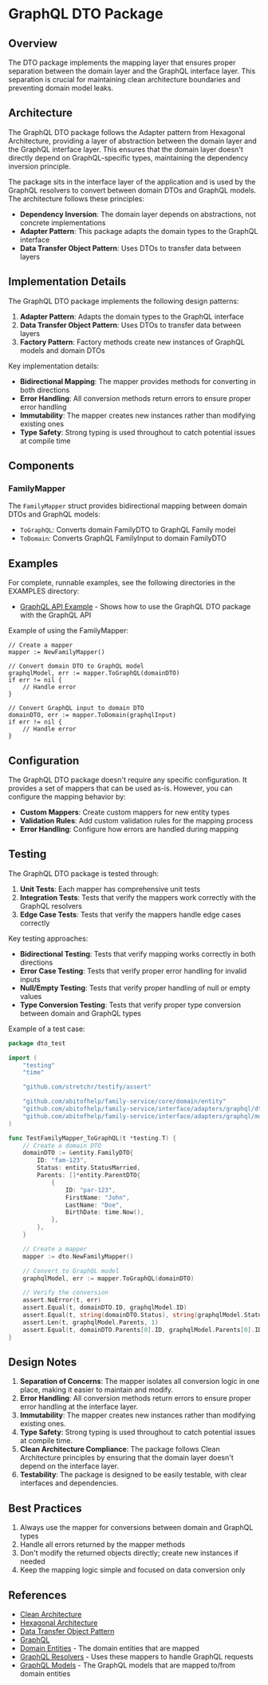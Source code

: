 # GraphQL DTO Package

## Overview

The DTO package implements the mapping layer that ensures proper separation between the domain layer and the GraphQL interface layer. This separation is crucial for maintaining clean architecture boundaries and preventing domain model leaks.

## Architecture

The GraphQL DTO package follows the Adapter pattern from Hexagonal Architecture, providing a layer of abstraction between the domain layer and the GraphQL interface layer. This ensures that the domain layer doesn't directly depend on GraphQL-specific types, maintaining the dependency inversion principle.

The package sits in the interface layer of the application and is used by the GraphQL resolvers to convert between domain DTOs and GraphQL models. The architecture follows these principles:

- **Dependency Inversion**: The domain layer depends on abstractions, not concrete implementations
- **Adapter Pattern**: This package adapts the domain types to the GraphQL interface
- **Data Transfer Object Pattern**: Uses DTOs to transfer data between layers

## Implementation Details

The GraphQL DTO package implements the following design patterns:

1. **Adapter Pattern**: Adapts the domain types to the GraphQL interface
2. **Data Transfer Object Pattern**: Uses DTOs to transfer data between layers
3. **Factory Pattern**: Factory methods create new instances of GraphQL models and domain DTOs

Key implementation details:

- **Bidirectional Mapping**: The mapper provides methods for converting in both directions
- **Error Handling**: All conversion methods return errors to ensure proper error handling
- **Immutability**: The mapper creates new instances rather than modifying existing ones
- **Type Safety**: Strong typing is used throughout to catch potential issues at compile time

## Components

### FamilyMapper

The `FamilyMapper` struct provides bidirectional mapping between domain DTOs and GraphQL models:

- `ToGraphQL`: Converts domain FamilyDTO to GraphQL Family model
- `ToDomain`: Converts GraphQL FamilyInput to domain FamilyDTO

## Examples

For complete, runnable examples, see the following directories in the EXAMPLES directory:

- [GraphQL API Example](../../../examples/graphql_api/README.md) - Shows how to use the GraphQL DTO package with the GraphQL API

Example of using the FamilyMapper:

```
// Create a mapper
mapper := NewFamilyMapper()

// Convert domain DTO to GraphQL model
graphqlModel, err := mapper.ToGraphQL(domainDTO)
if err != nil {
    // Handle error
}

// Convert GraphQL input to domain DTO
domainDTO, err := mapper.ToDomain(graphqlInput)
if err != nil {
    // Handle error
}
```

## Configuration

The GraphQL DTO package doesn't require any specific configuration. It provides a set of mappers that can be used as-is. However, you can configure the mapping behavior by:

- **Custom Mappers**: Create custom mappers for new entity types
- **Validation Rules**: Add custom validation rules for the mapping process
- **Error Handling**: Configure how errors are handled during mapping

## Testing

The GraphQL DTO package is tested through:

1. **Unit Tests**: Each mapper has comprehensive unit tests
2. **Integration Tests**: Tests that verify the mappers work correctly with the GraphQL resolvers
3. **Edge Case Tests**: Tests that verify the mappers handle edge cases correctly

Key testing approaches:

- **Bidirectional Testing**: Tests that verify mapping works correctly in both directions
- **Error Case Testing**: Tests that verify proper error handling for invalid inputs
- **Null/Empty Testing**: Tests that verify proper handling of null or empty values
- **Type Conversion Testing**: Tests that verify proper type conversion between domain and GraphQL types

Example of a test case:

```go
package dto_test

import (
    "testing"
    "time"

    "github.com/stretchr/testify/assert"

    "github.com/abitofhelp/family-service/core/domain/entity"
    "github.com/abitofhelp/family-service/interface/adapters/graphql/dto"
    "github.com/abitofhelp/family-service/interface/adapters/graphql/model"
)

func TestFamilyMapper_ToGraphQL(t *testing.T) {
    // Create a domain DTO
    domainDTO := &entity.FamilyDTO{
        ID: "fam-123",
        Status: entity.StatusMarried,
        Parents: []*entity.ParentDTO{
            {
                ID: "par-123",
                FirstName: "John",
                LastName: "Doe",
                BirthDate: time.Now(),
            },
        },
    }

    // Create a mapper
    mapper := dto.NewFamilyMapper()

    // Convert to GraphQL model
    graphqlModel, err := mapper.ToGraphQL(domainDTO)

    // Verify the conversion
    assert.NoError(t, err)
    assert.Equal(t, domainDTO.ID, graphqlModel.ID)
    assert.Equal(t, string(domainDTO.Status), string(graphqlModel.Status))
    assert.Len(t, graphqlModel.Parents, 1)
    assert.Equal(t, domainDTO.Parents[0].ID, graphqlModel.Parents[0].ID)
}
```

## Design Notes

1. **Separation of Concerns**: The mapper isolates all conversion logic in one place, making it easier to maintain and modify.
2. **Error Handling**: All conversion methods return errors to ensure proper error handling at the interface layer.
3. **Immutability**: The mapper creates new instances rather than modifying existing ones.
4. **Type Safety**: Strong typing is used throughout to catch potential issues at compile time.
5. **Clean Architecture Compliance**: The package follows Clean Architecture principles by ensuring that the domain layer doesn't depend on the interface layer.
6. **Testability**: The package is designed to be easily testable, with clear interfaces and dependencies.

## Best Practices

1. Always use the mapper for conversions between domain and GraphQL types
2. Handle all errors returned by the mapper methods
3. Don't modify the returned objects directly; create new instances if needed
4. Keep the mapping logic simple and focused on data conversion only

## References

- [Clean Architecture](https://blog.cleancoder.com/uncle-bob/2012/08/13/the-clean-architecture.html)
- [Hexagonal Architecture](https://alistair.cockburn.us/hexagonal-architecture/)
- [Data Transfer Object Pattern](https://martinfowler.com/eaaCatalog/dataTransferObject.html)
- [GraphQL](https://graphql.org/)
- [Domain Entities](../../../../core/domain/entity/README.md) - The domain entities that are mapped
- [GraphQL Resolvers](../resolver/README.md) - Uses these mappers to handle GraphQL requests
- [GraphQL Models](../model/README.md) - The GraphQL models that are mapped to/from domain entities
